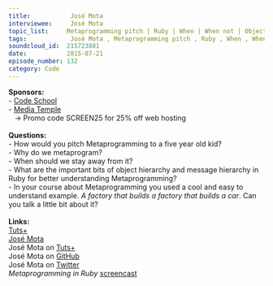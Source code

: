 ```yaml
--- 
title:           José Mota 
interviewee:     José Mota 
topic_list:     Metaprogramming pitch | Ruby | When | When not | Object hierarchy | Message hierarchy
tags:            José Mota , Metaprogramming pitch , Ruby , When , When not , Object hierarchy , Message hierarchy
soundcloud_id:  215723881
date:           2015-07-21
episode_number: 132
category: Code
---
```


<p class="show_notes_display"><b>Sponsors:<br></b>- <a rel="nofollow" target="_blank" href="https://www.codeschool.com/">Code School</a><b><br></b>- <a rel="nofollow" target="_blank" href="http://mediatemple.net/?utm_source=BetweenScreens&amp;utm_medium=podcast&amp;utm_campaign=SCREEN25">Media Temple</a><b><br></b>   -&gt; Promo code SCREEN25 for 25% off web hosting<br><b><br>Questions:</b><br>- How would you pitch Metaprogramming to a five year old kid?<br>- Why do we metaprogram?<br>- When should we stay away from it?<br>- What are the important bits of object hierarchy and message hierarchy in Ruby for better understanding Metaprogramming?<br>- In your course about Metaprogramming you used a cool and easy to understand example. <i>A factory that builds a factory that builds a car</i>. Can you talk a little bit about it?<br><br><b>Links:</b><br><a rel="nofollow" target="_blank" href="http://tutsplus.com/">Tuts+</a><br><a rel="nofollow" target="_blank" href="http://josemota.net/">José Mota</a><br>José Mota on <a rel="nofollow" target="_blank" href="http://tutsplus.com/authors/jose-mota">Tuts+</a><br>José Mota on <a rel="nofollow" target="_blank" href="https://github.com/josemota">GitHub</a><br>José Mota on <a rel="nofollow" target="_blank" href="https://twitter.com/josemotanet">Twitter</a><br><i>Metaprogramming in Ruby</i> <a rel="nofollow" target="_blank" href="http://code.tutsplus.com/courses/metaprogramming-in-ruby">screencast</a></p>
